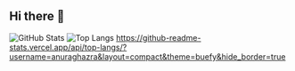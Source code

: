 ## Hi there 👋

![GitHub Stats](https://github-readme-stats.vercel.app/api?username=pponnuvel&theme=shadow_blue&show_icons=true&count_private=true&include_all_commits=true)
![Top Langs](https://github-readme-stats.vercel.app/api/top-langs/?username=pponnuvel&layout=compact&theme=shadow_green&count_private=true&include_all_commits=true)
              https://github-readme-stats.vercel.app/api/top-langs/?username=anuraghazra&layout=compact&theme=buefy&hide_border=true
